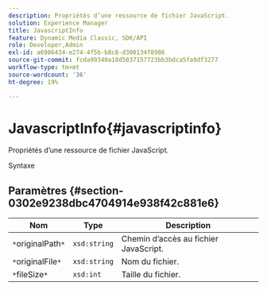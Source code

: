 ```yaml
---
description: Propriétés d’une ressource de fichier JavaScript.
solution: Experience Manager
title: JavascriptInfo
feature: Dynamic Media Classic, SDK/API
role: Developer,Admin
exl-id: a6986434-e274-4f5b-b8c8-d300134f8986
source-git-commit: fcda99340a18d5037157723bb3bdca5fa9df3277
workflow-type: tm+mt
source-wordcount: '36'
ht-degree: 19%

---
```


# JavascriptInfo{#javascriptinfo}

Propriétés d’une ressource de fichier JavaScript.

Syntaxe

## Paramètres {#section-0302e9238dbc4704914e938f42c881e6}

| Nom | Type | Description |
|---|---|---|
| `*`originalPath`*` | `xsd:string` | Chemin d’accès au fichier JavaScript. |
| `*`originalFile`*` | `xsd:string` | Nom du fichier. |
| `*`fileSize`*` | `xsd:int` | Taille du fichier. |
